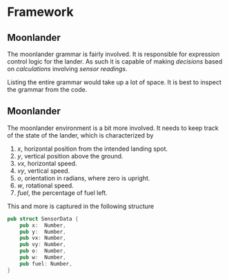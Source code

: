 # Framework

## Moonlander
The moonlander grammar is fairly involved. It is responsible for expression
control logic for the lander. As such it is capable of making _decisions_ based
on _calculations_ involving _sensor readings_.

Listing the entire grammar would take up a lot of space. It is best to inspect
the grammar from the code.


## Moonlander
The moonlander environment is a bit more involved. It needs to keep track of the
state of the lander, which is characterized by

1. *x*, horizontal position from the intended landing spot.
2. *y*, vertical position above the ground.
3. *vx*, horizontal speed.
4. *vy*, vertical speed.
5. *o*, orientation in radians, where zero is upright.
6. *w*, rotational speed.
7. *fuel*, the percentage of fuel left.

This and more is captured in the following structure

```rust
pub struct SensorData {
    pub x:  Number,
    pub y:  Number,
    pub vx: Number,
    pub vy: Number,
    pub o:  Number,
    pub w:  Number,
    pub fuel: Number,
}
```


